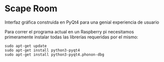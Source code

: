 # Scape Room
Interfaz gráfica construida en PyQt4 para una genial experiencia de usuario

Para correr el programa actual en un Raspberry pi necesitamos primeramente instalar todas las librerías requeridas por el mismo:

```
sudo apt-get update
sudo apt-get install python3-pyqt4
sudo apt-get install python3-pyqt4.phonon-dbg
```